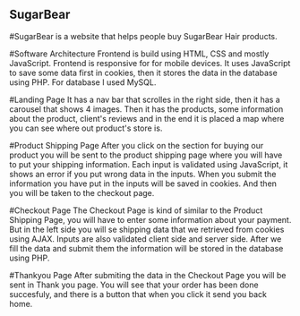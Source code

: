 ## SugarBear
#SugarBear is a website that helps people buy SugarBear Hair products. 

#Software Architecture
Frontend is build using HTML, CSS and mostly JavaScript.
Frontend is responsive for for mobile devices.
It uses JavaScript to save some data first in cookies, then it stores the data in the database using PHP.
For database I used MySQL.

#Landing Page
It has a nav bar that scrolles in the right side, then it has a carousel that shows 4 images. Then it has the products, some information about the product, client's reviews and in the end it is placed a map where you can see where out product's store is.

#Product Shipping Page
After you click on the section for buying our product you will be sent to the product shipping page where you will have to put your shipping information.  Each input is validated using JavaScript, it shows an error if you put wrong data in the inputs. When you submit the information you have put in the inputs will be saved in cookies. And then you will be taken to the checkout page.

#Checkout Page
The Checkout Page is kind of similar to the Product Shipping Page, you will have to enter some information about your payment. But in the left side you will se shipping data that we retrieved from cookies using AJAX. Inputs are also validated client side and server side. After we fill the data and submit them the information will be stored in the database using PHP. 

#Thankyou Page
After submiting the data in the Checkout Page you will be sent in Thank you page. You will see that your order has been done succesfuly, and there is a button that when you click it send you back home.

